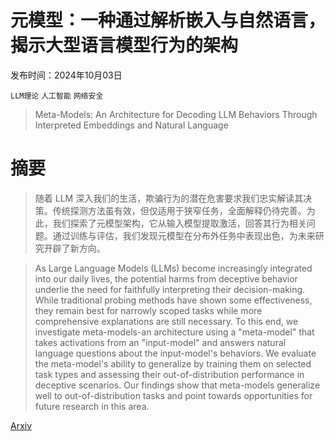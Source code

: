 # 元模型：一种通过解析嵌入与自然语言，揭示大型语言模型行为的架构

发布时间：2024年10月03日

`LLM理论` `人工智能` `网络安全`

> Meta-Models: An Architecture for Decoding LLM Behaviors Through Interpreted Embeddings and Natural Language

# 摘要

> 随着 LLM 深入我们的生活，欺骗行为的潜在危害要求我们忠实解读其决策。传统探测方法虽有效，但仅适用于狭窄任务，全面解释仍待完善。为此，我们探索了元模型架构，它从输入模型提取激活，回答其行为相关问题。通过训练与评估，我们发现元模型在分布外任务中表现出色，为未来研究开辟了新方向。

> As Large Language Models (LLMs) become increasingly integrated into our daily lives, the potential harms from deceptive behavior underlie the need for faithfully interpreting their decision-making. While traditional probing methods have shown some effectiveness, they remain best for narrowly scoped tasks while more comprehensive explanations are still necessary. To this end, we investigate meta-models-an architecture using a "meta-model" that takes activations from an "input-model" and answers natural language questions about the input-model's behaviors. We evaluate the meta-model's ability to generalize by training them on selected task types and assessing their out-of-distribution performance in deceptive scenarios. Our findings show that meta-models generalize well to out-of-distribution tasks and point towards opportunities for future research in this area.

[Arxiv](https://arxiv.org/abs/2410.02472)